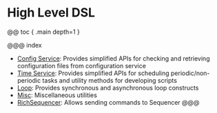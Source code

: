 # High Level DSL

@@ toc { .main depth=1 }

@@@ index
* [Config Service](services/config-service.md): Provides simplified APIs for checking and retrieving configuration files from configuration service
* [Time Service](services/time-service.md): Provides simplified APIs for scheduling periodic/non-periodic tasks and utility methods for developing scripts
* [Loop](loop.md): Provides synchronous and asynchronous loop constructs
* [Misc](misc.md): Miscellaneous utilities
* [RichSequencer](rich-sequencer.md): Allows sending commands to Sequencer
@@@